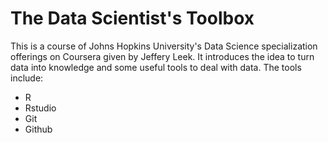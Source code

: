 The Data Scientist's Toolbox
============================

This is a course of Johns Hopkins University's Data Science specialization offerings on Coursera given by Jeffery Leek. It introduces the idea to turn data into knowledge and some useful tools to deal with data. The tools include:
* R
* Rstudio
* Git
* Github
